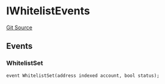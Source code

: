 # IWhitelistEvents
[Git Source](https://github.com/aragon/ve-governance/blob/d1db1e959d76056114cf52b0b8a3ff8311778151/src/escrow/increasing/interfaces/ILock.sol)


## Events
### WhitelistSet

```solidity
event WhitelistSet(address indexed account, bool status);
```

